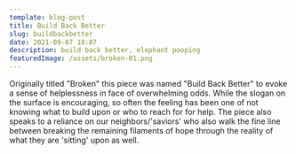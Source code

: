 ```yaml
---
template: blog-post
title: Build Back Better
slug: buildbackbetter
date: 2021-09-07 18:07
description: build back better, elephant pooping
featuredImage: /assets/broken-01.png
---
```

Originally titled "Broken" this piece was named "Build Back Better" to evoke a sense of helplessness in face of overwhelming odds. While the slogan on the surface is encouraging, so often the feeling has been one of not knowing what to build upon or who to reach for for help. The piece also speaks to a reliance on our neighbors/'saviors' who also walk the fine line between breaking the remaining filaments of hope through the reality of what they are 'sitting' upon as well.